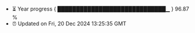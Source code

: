 - ⏳ Year progress { █████████████████████████████▁ } 96.87 %
- ⏰ Updated on Fri, 20 Dec 2024 13:25:35 GMT

